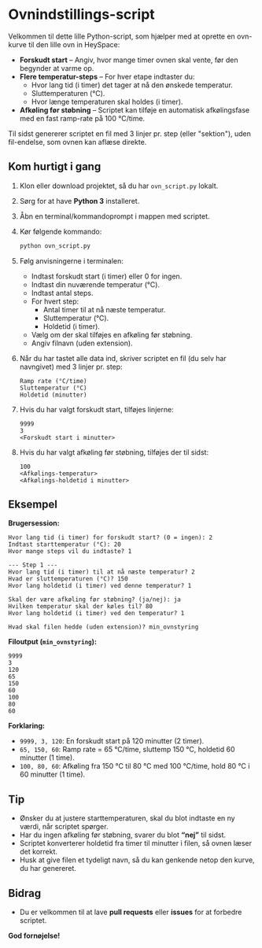 # Ovnindstillings-script

Velkommen til dette lille Python-script, som hjælper med at oprette en ovn-kurve til den lille ovn in HeySpace:

- **Forskudt start** – Angiv, hvor mange timer ovnen skal vente, før den begynder at varme op.
- **Flere temperatur-steps** – For hver etape indtaster du:
  - Hvor lang tid (i timer) det tager at nå den ønskede temperatur.
  - Sluttemperaturen (°C).
  - Hvor længe temperaturen skal holdes (i timer).
- **Afkøling før støbning** – Scriptet kan tilføje en automatisk afkølingsfase med en fast ramp-rate på 100 °C/time.

Til sidst genererer scriptet en fil med 3 linjer pr. step (eller "sektion"), uden fil-endelse, som ovnen kan aflæse direkte.

## Kom hurtigt i gang

1. Klon eller download projektet, så du har `ovn_script.py` lokalt.
2. Sørg for at have **Python 3** installeret.
3. Åbn en terminal/kommandoprompt i mappen med scriptet.
4. Kør følgende kommando:

   ```sh
   python ovn_script.py
   ```

5. Følg anvisningerne i terminalen:
   - Indtast forskudt start (i timer) eller 0 for ingen.
   - Indtast din nuværende temperatur (°C).
   - Indtast antal steps.
   - For hvert step:
     - Antal timer til at nå næste temperatur.
     - Sluttemperatur (°C).
     - Holdetid (i timer).
   - Vælg om der skal tilføjes en afkøling før støbning.
   - Angiv filnavn (uden extension).

6. Når du har tastet alle data ind, skriver scriptet en fil (du selv har navngivet) med 3 linjer pr. step:

   ```
   Ramp rate (°C/time)
   Sluttemperatur (°C)
   Holdetid (minutter)
   ```

7. Hvis du har valgt forskudt start, tilføjes linjerne:

   ```
   9999
   3
   <Forskudt start i minutter>
   ```

8. Hvis du har valgt afkøling før støbning, tilføjes der til sidst:

   ```
   100
   <Afkølings-temperatur>
   <Afkølings-holdetid i minutter>
   ```

## Eksempel

**Brugersession:**

```
Hvor lang tid (i timer) for forskudt start? (0 = ingen): 2
Indtast starttemperatur (°C): 20
Hvor mange steps vil du indtaste? 1

--- Step 1 ---
Hvor lang tid (i timer) til at nå næste temperatur? 2
Hvad er sluttemperaturen (°C)? 150
Hvor lang holdetid (i timer) ved denne temperatur? 1

Skal der være afkøling før støbning? (ja/nej): ja
Hvilken temperatur skal der køles til? 80
Hvor lang holdetid (i timer) ved den temperatur? 1

Hvad skal filen hedde (uden extension)? min_ovnstyring
```

**Filoutput (`min_ovnstyring`):**

```
9999
3
120
65
150
60
100
80
60
```

**Forklaring:**

- `9999, 3, 120`: En forskudt start på 120 minutter (2 timer).
- `65, 150, 60`: Ramp rate = 65 °C/time, sluttemp 150 °C, holdetid 60 minutter (1 time).
- `100, 80, 60`: Afkøling fra 150 °C til 80 °C med 100 °C/time, hold 80 °C i 60 minutter (1 time).

## Tip

- Ønsker du at justere starttemperaturen, skal du blot indtaste en ny værdi, når scriptet spørger.
- Har du ingen afkøling før støbning, svarer du blot **“nej”** til sidst.
- Scriptet konverterer holdetid fra timer til minutter i filen, så ovnen læser det korrekt.
- Husk at give filen et tydeligt navn, så du kan genkende netop den kurve, du har genereret.

## Bidrag

- Du er velkommen til at lave **pull requests** eller **issues** for at forbedre scriptet.

**God fornøjelse!**

